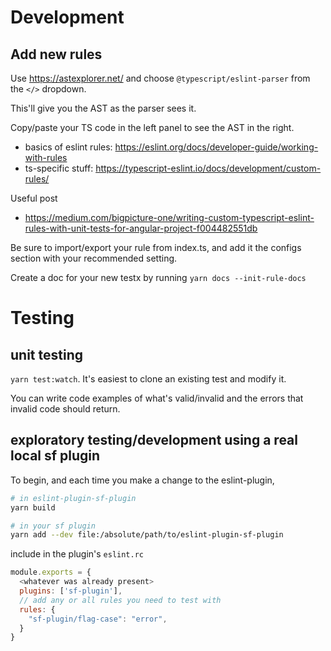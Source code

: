 # Development

## Add new rules

Use <https://astexplorer.net/> and choose `@typescript/eslint-parser` from the `</>` dropdown.

This'll give you the AST as the parser sees it.

Copy/paste your TS code in the left panel to see the AST in the right.

- basics of eslint rules: <https://eslint.org/docs/developer-guide/working-with-rules>
- ts-specific stuff: <https://typescript-eslint.io/docs/development/custom-rules/>

Useful post

- <https://medium.com/bigpicture-one/writing-custom-typescript-eslint-rules-with-unit-tests-for-angular-project-f004482551db>

Be sure to import/export your rule from index.ts, and add it the configs section with your recommended setting.

Create a doc for your new testx by running `yarn docs --init-rule-docs`

# Testing

## unit testing

`yarn test:watch`. It's easiest to clone an existing test and modify it.

You can write code examples of what's valid/invalid and the errors that invalid code should return.

## exploratory testing/development using a real local sf plugin

To begin, and each time you make a change to the eslint-plugin,

```bash
# in eslint-plugin-sf-plugin
yarn build
```

```bash
# in your sf plugin
yarn add --dev file:/absolute/path/to/eslint-plugin-sf-plugin
```

include in the plugin's `eslint.rc`

```js
module.exports = {
  <whatever was already present>
  plugins: ['sf-plugin'],
  // add any or all rules you need to test with
  rules: {
    "sf-plugin/flag-case": "error",
  }
}
```
